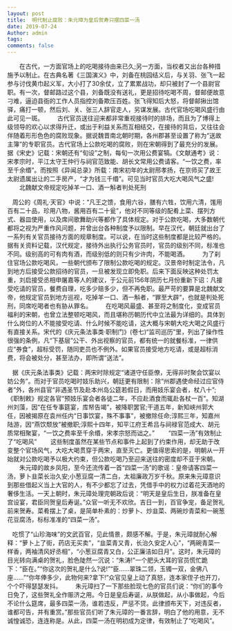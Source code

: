 ```yaml
---
layout: post
title:  明代制止腐败：朱元璋为皇后贺寿只摆四菜一汤  
date: 2019-07-24
Author: admin
tags: 
comments: false
---
```

　　在古代，一方面官场上的吃喝接待由来已久;另一方面，当权者又出台各种措施予以制止。在古典名著《三国演义》中，刘备在桃园结义后，与关羽、张飞一起参与讨伐黄巾起义军，大小打了30余仗，立了累累战功，却只被封了一个县尉官职。有一次，督邮路过这个县，刘备既没有送礼，更是招待吃喝不周，督邮便故意刁难，逼迫县衙的工作人员指控刘备欺压百姓。张飞得知后大怒，将督邮揪出馆驿，痛打一顿，然后刘、关、张三人辞官走人，另谋发展。古代官场吃喝风盛行由此可见一斑。
　　古代官员送往迎来都非常重视接待时的排场，而且为了博得上级领导的欢心以求得升迁，或出于利益关系而互相结交，在接待的背后，又往往会伴随着形形色色的腐败现象。据说魏晋南北朝时期，各州郡甚至设置了称为“送故主簿”的专职官员。古代官场上公款吃喝的腐败，则在宋朝得到了最充分的发展。据《宋史》记载：宋朝还有“旬设”之制，每旬一次用公费宴犒。《文献通考》说：宋孝宗时，平江太守王仲行与祠官范致能、胡长文常用公费请客。“一饮之费，率至千余缗”。而按照《异闻总录》所载：南宋初年的太尉邢孝扬，在京师买了故王太尉遗属出让的二手房产，“才为钱三千缗”。可见当时官员大吃大喝风气之盛!
　　北魏献文帝规定吃掉羊一口、酒一斛者判处死刑

   周公的《周礼·天官》中说：“凡王之馈，食用六谷，膳有六牲，饮用六清，馐用百有二十品，珍用八物，酱用百有二十瓮”，他对不同等级的配肴上菜、摆列方式、器皿使用，以及席间歌舞助兴等都作了具体规定。对于公款吃喝，大多数朝代都将之视为严重作风问题，并曾出台各种制度予以限制。早在汉代，朝廷就出台了一系列有关官员接待方面的规章制度。可以说，在当时这些制度都是比较严格的。据有关资料记载，汉代规定，接待外出执行公务官员时，官员的级别不同，标准也不同。级别高的可有肉有酒，而级别低的则只有少许肉，不能喝酒。
　　为了刹住官场公款吃喝风，一些朝代颁布了限制公款吃喝的规定。汉景帝时制定法令，凡到地方后接受公款招待的官员，一旦被发现立即免职。后来下面反映这种处罚太重，刘启接受丞相申屠嘉等人的建议，于公元前156年阴历七月份重新下诏：凡接受吃请的官员，餐费自理，吃多少赔多少，但不再免职。最严苛的要算是北魏献文帝，他规定官员到地方巡视，吃掉羊一口、酒一斛者，“罪至大辟”，也就是判处死刑，同席吃喝者也有胁从罪名。
　　在吃喝风最盛、甚至将之制度化，变成官员福利的宋朝，也曾立法整顿吃喝风，而且堪称历朝历代中立法最为详细的。具体到什么岗位的人不能接受吃请、什么时候不能吃请，这大概与宋朝大吃大喝之风盛行有直接关系。宋代的《庆元条法事类·职制门》(卷七)“监司巡历”里，列出了操作性很强的条例，凡“下基层”公干、外出视察的官员，都有统一的就餐标准，一律供应“券食”，超标受罚，随同吏员也不例外。如果官员接受地方吃请，或是超标消费，将会被处分，甚至法办，即所谓“送法”。

   据《庆元条法事类》记载：两宋时除规定“诸道守任臣僚，无得非时聚会饮宴以妨公务”。而对于官员吃喝时妓乐助兴，朝廷更有限制：除“州郡遇使命经过应官侍者”外，各州县官“非遇圣节及赴本州岛公筵若假日，而用妓乐宴会者，杖八十”;《职制敕》规定各官“预妓乐宴会者各徒二年，不应赴酒食而辄赴各杖一百”。知湖州刘藻，因“在任专事筵宴，库帑告竭”，被降职罢官;干道五年，新知峡州郭大任，因被揭原在袁州任内“日事饮宴，殊不事事”，被撤除任命;淳熙三年，知嘉州陆游，因“燕饮颓放”被撤职;淳熙十四年，知平江府王希吕与祠禄官范成大、胡元质常相聚宴，“一饮之费率至千余缗，宋孝宗怒而诎之。”
　　“四菜一汤”有效制止了“吃喝风”
　　这些制度虽然在某些节点和事件上起到了约束作用，却无助于改变整个官场风气，大吃大喝贯穿于两宋，直至灭亡。更值得思索的是，明朝从一开始就对公款吃喝予以极大约束，但公款吃喝乃至迎来送往的密度却不亚于宋朝。
　　朱元璋的故乡凤阳，至今还流传着一首“四菜一汤”的歌谣：皇帝请客四菜一汤，萝卜韭菜长治久安;小葱豆腐一清二白，太祖廉政万岁千秋。原来朱元璋意识到那些借起义当上大官的人，有不少都忘了过去，凭借手中的权力过着花天酒地的奢侈生活。一天上朝时，朱元璋处理完朝政后说：“明天是皇后生日，朕准备在皇宫设宴，君臣同贺皇后寿诞。”众官一听无不欢欣。吉日一到，百官争宠，备足贺礼前来贺寿。菜肴摆上了桌，是简单朴素的：炒萝卜、炒韭菜、两碗炒青菜和一碗葱花豆腐汤，标标准准的“四菜一汤”。

   吃惯了“山珍海味”的文武百官，见此情景，颇感不解。于是，朱元璋就耐心解释：“萝卜上了街，药店无买卖”，“韭菜青又青，长治久安定人心”，“两碗青菜一样香，两袖清风好丞相”，“小葱豆腐青又白，公正廉洁如日月”。这时，朱元璋的目光转向满桌的贺礼，脸色陡然一沉说：“朱涛!”一个肥头大耳的官员慌忙跪下：“臣在。”“你这次的贺礼是什么?说!”“臣……翠珠二领，玉镯一双，金佛八座……”“你年俸多少，此物何来?拿下!”众官见皇上动了真怒，连本家侄子也开刀，个个吓得瑟瑟发抖。
　　朱元璋扫了一下那些脸现七色的官员们说：“你们的事今日免了，这些贺礼全作赈济之用。今日是皇后寿诞，从朕做起，从小事做起，今后不论什么筵席，最多四菜一汤，谁若违反，严惩不贷。此律颁布天下，对违反者，谁都可告，并有重赏。”那些官员们听了朱元璋的一番言辞，明白了他的用意，无不诚惶诚恐，连连称是。从此，四菜一汤在明初成为定律，有效制止了“吃喝风”。

